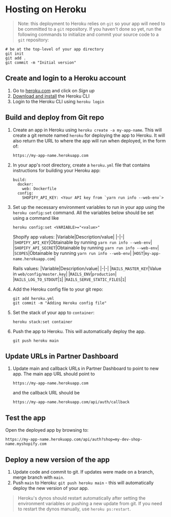 # Hosting on Heroku

> Note: this deployment to Heroku relies on `git` so your app will need to be committed to a `git` repository. If you haven't done so yet, run the following commands to initialize and commit your source code to a `git` repository:

```shell
# be at the top-level of your app directory
git init
git add .
git commit -m "Initial version"
```

## Create and login to a Heroku account

1. Go to [heroku.com](https://heroku.com) and click on _Sign up_
1. [Download and install](https://devcenter.heroku.com/articles/heroku-cli#install-the-heroku-cli) the Heroku CLI
1. Login to the Heroku CLI using `heroku login`

## Build and deploy from Git repo

1. Create an app in Heroku using `heroku create -a my-app-name`. This will create a git remote named `heroku` for deploying the app to Heroku. It will also return the URL to where the app will run when deployed, in the form of:

   ```text
   https://my-app-name.herokuapp.com
   ```

1. In your app's root directory, create a `heroku.yml` file that contains instructions for building your Heroku app:

   ```shell
   build:
     docker:
       web: Dockerfile
     config:
       SHOPIFY_API_KEY: <Your API key from `yarn run info --web-env`>
   ```

1. Set up the necessary environment variables to run in your app using the `heroku config:set` command. All the variables below should be set using a command like

   ```shell
   heroku config:set <VARIABLE>="<value>"
   ```

   Shopify app values:
   |Variable|Description/value|
   |-|-|
   |`SHOPIFY_API_KEY`|Obtainable by running `yarn run info --web-env`|
   |`SHOPIFY_API_SECRET`|Obtainable by running `yarn run info --web-env`|
   |`SCOPES`|Obtainable by running `yarn run info --web-env`|
   |`HOST`|`my-app-name.herokuapp.com`|

   Rails values:
   |Variable|Description/value|
   |-|-|
   |`RAILS_MASTER_KEY`|Value in `web/config/master.key`|
   |`RAILS_ENV`|`production`|
   |`RAILS_LOG_TO_STDOUT`|`1`|
   |`RAILS_SERVE_STATIC_FILES`|`1`|

1. Add the Heroku config file to your git repo:

   ```shell
   git add heroku.yml
   git commit -m "Adding Heroku config file"
   ```

1. Set the stack of your app to `container`:

   ```shell
   heroku stack:set container
   ```

1. Push the app to Heroku. This will automatically deploy the app.

   ```shell
   git push heroku main
   ```

## Update URLs in Partner Dashboard

1. Update main and callback URLs in Partner Dashboard to point to new app. The main app URL should point to

   ```text
   https://my-app-name.herokuapp.com
   ```

   and the callback URL should be

   ```text
   https://my-app-name.herokuapp.com/api/auth/callback
   ```

## Test the app

Open the deployed app by browsing to:

```text
https://my-app-name.herokuapp.com/api/auth?shop=my-dev-shop-name.myshopify.com
```

## Deploy a new version of the app

1. Update code and commit to git. If updates were made on a branch, merge branch with `main`.
1. Push `main` to Heroku: `git push heroku main` - this will automatically deploy the new version of your app.

> Heroku's dynos should restart automatically after setting the environment variables or pushing a new update from git. If you need to restart the dynos manually, use `heroku ps:restart`.
